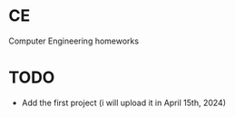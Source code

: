 # CE
Computer Engineering homeworks

# TODO
- Add the first project (i will upload it in April 15th, 2024)